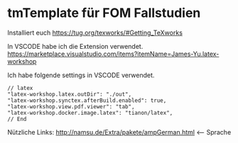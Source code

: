 # tmTemplate für FOM Fallstudien

Installiert euch https://tug.org/texworks/#Getting_TeXworks

In VSCODE habe ich die Extension verwendet. https://marketplace.visualstudio.com/items?itemName=James-Yu.latex-workshop

Ich habe folgende settings in VSCODE verwendet.

````
// latex
"latex-workshop.latex.outDir": "./out",
"latex-workshop.synctex.afterBuild.enabled": true,
"latex-workshop.view.pdf.viewer": "tab",
"latex-workshop.docker.image.latex": "tianon/latex",
// End

````
Nützliche Links:
http://namsu.de/Extra/pakete/ampGerman.html <-- Sprache
